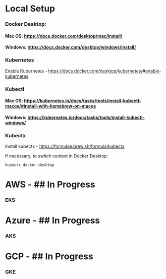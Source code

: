 
# Local Setup

### Docker Desktop:
#### Mac OS: https://docs.docker.com/desktop/mac/install/
#### Windows: https://docs.docker.com/desktop/windows/install/

### Kubernetes

Enable Kubernetes - https://docs.docker.com/desktop/kubernetes/#enable-kubernetes

### Kubectl

#### Mac OS: https://kubernetes.io/docs/tasks/tools/install-kubectl-macos/#install-with-homebrew-on-macos

#### Windows: https://kubernetes.io/docs/tasks/tools/install-kubectl-windows/

### Kubectx

Install kubectx - https://formulae.brew.sh/formula/kubectx


If necessary, to switch context in Docker Desktop:
```
kubectx docker-desktop
```




# AWS - ## In Progress
### EKS

# Azure - ## In Progress
### AKS

# GCP - ## In Progress
### GKE
